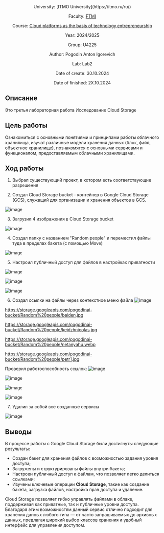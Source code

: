 <div align="center">
University: [ITMO University](https://itmo.ru/ru/)

Faculty: [FTMI](https://ftmi.itmo.ru/)

Course: [Cloud platforms as the basis of technology entrepreneurship](https://itmo-ict-faculty.github.io/cloud-platforms-as-the-basis-of-technology-entrepreneurship/) 

Year: 2024/2025

Group: U4225

Author: Pogodin Anton Igorevich

Lab: Lab2

Date of create: 30.10.2024

Date of finished: 2Х.10.2024
</div>

## Описание
Это третья лабораторная работа Исследование Cloud Storage

## Цель работы
Ознакомиться с основными понятиями и принципами работы облачного хранилища, изучат различные модели хранения данных (блок, файл, объектное хранилище), познакомятся с основными сервисами и функционалом, предоставляемым облачными хранилищами.

## Ход работы

1. Выбрал существующий проект, в котором есть соответствующие разрешения
   
2. Создал Cloud Storage bucket - контейнер в Google Cloud Storage (GCS), служащий для организации и хранения объектов в GCS. 

![image](https://github.com/user-attachments/assets/42d3a36b-401a-4612-90bd-f45bf6fdc6b2)


3. Загрузил 4 изображения в Cloud Storage bucket
   
![image](https://github.com/user-attachments/assets/688d0c6d-8b2c-4572-88b9-bf9dbf75cdad)


4. Создал папку с названием "Random people" и переместил файлы туда в пределах бакета (с помощью Move)

![image](https://github.com/user-attachments/assets/8eed4ed2-dea3-4c58-b0bc-ec3a84344a08)


5. Настроил публичный доступ для файлов в настройках приватности

![image](https://github.com/user-attachments/assets/d9a813c0-e807-409e-b4fe-263bd6c89770)

![image](https://github.com/user-attachments/assets/be36d614-f4c5-42a6-9b95-435ff39d23ce)

![image](https://github.com/user-attachments/assets/23151093-d773-4a6d-8a20-113803ee69bb)



6. Создал ссылки на файлы через контекстное меню файла
![image](https://github.com/user-attachments/assets/26273656-43f1-443d-b149-f7dd6c2dd2a3)


https://storage.googleapis.com/pogodinai-bucket/Random%20people/baiden.jpg

https://storage.googleapis.com/pogodinai-bucket/Random%20people/keidzhnicolas.jpg

https://storage.googleapis.com/pogodinai-bucket/Random%20people/netanyahu.webp

https://storage.googleapis.com/pogodinai-bucket/Random%20people/petr1.jpg

Проверил работоспособность ссылок:
![image](https://github.com/user-attachments/assets/1f1a3782-14b1-4e14-b681-15010d5de479)

![image](https://github.com/user-attachments/assets/1bfe1b5a-1692-46a6-a771-533706826a73)

![image](https://github.com/user-attachments/assets/5072cba0-ec60-4274-ba71-d09868ee01b4)

![image](https://github.com/user-attachments/assets/818e3ba2-5131-45ea-b8ec-1b943e9e47d6)

7. Удалил за собой все созданные сервисы

![image](https://github.com/user-attachments/assets/6706ab92-19f9-439d-b9cc-4248f8d98780)


## Выводы
В процессе работы с Google Cloud Storage были достигнуты следующие результаты:

- Создан бакет для хранения файлов с возможностью задания уровня доступа;
- Загружены и структурированы файлы внутри бакета;
- Настроен публичный доступ к файлам, что позволяет легко делиться ссылками;
- Изучены ключевые операции **Cloud Storage**, такие как создание бакета, загрузка файлов, настройка прав доступа и удаление.

Cloud Storage позволяет гибко управлять файлами в облаке, поддерживая как приватные, так и публичные уровни доступа. Благодаря этим возможностям данный сервис отлично подходит для хранения данных любого типа — от часто запрашиваемых до архивных данных, предлагая широкий выбор классов хранения и удобный интерфейс для управления доступом.
